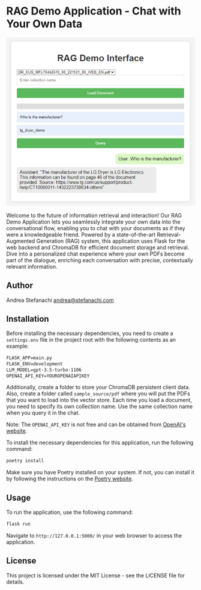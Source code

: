 # RAG Demo Application - Chat with Your Own Data

![Alt text](demo.png?raw=true "Demo")

Welcome to the future of information retrieval and interaction! Our RAG Demo Application lets you seamlessly integrate your own data into the conversational flow, enabling you to chat with your documents as if they were a knowledgeable friend. Powered by a state-of-the-art Retrieval-Augmented Generation (RAG) system, this application uses Flask for the web backend and ChromaDB for efficient document storage and retrieval. Dive into a personalized chat experience where your own PDFs become part of the dialogue, enriching each conversation with precise, contextually relevant information.

## Author

Andrea Stefanachi <andrea@stefanachi.com>

## Installation

Before installing the necessary dependencies, you need to create a `settings.env` file in the project root with the following contents as an example:

```env
FLASK_APP=main.py
FLASK_ENV=development
LLM_MODEL=gpt-3.5-turbo-1106
OPENAI_API_KEY=YOUROPENAIAPIKEY
```

Additionally, create a folder to store your ChromaDB persistent client data. Also, create a folder called `sample_source/pdf` where you will put the PDFs that you want to load into the vector store. Each time you load a document, you need to specify its own collection name. Use the same collection name when you query it in the chat.

Note: The `OPENAI_API_KEY` is not free and can be obtained from [OpenAI's website](https://openai.com/blog/openai-api).

To install the necessary dependencies for this application, run the following command:

```bash
poetry install
```

Make sure you have Poetry installed on your system. If not, you can install it by following the instructions on the [Poetry website](https://python-poetry.org/docs/).

## Usage

To run the application, use the following command:

```bash
flask run
```

Navigate to `http://127.0.0.1:5000/` in your web browser to access the application.

## License

This project is licensed under the MIT License - see the LICENSE file for details.
